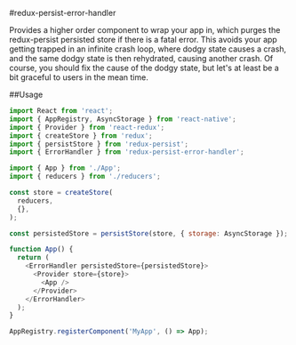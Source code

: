 #redux-persist-error-handler

Provides a higher order component to wrap your app in, which purges the redux-persist persisted store if there is a fatal error. This avoids your app getting trapped in an infinite crash loop, where dodgy state causes a crash, and the same dodgy state is then rehydrated, causing another crash. Of course, you should fix the cause of the dodgy state, but let's at least be a bit graceful to users in the mean time.

##Usage
```javascript
import React from 'react';
import { AppRegistry, AsyncStorage } from 'react-native';
import { Provider } from 'react-redux';
import { createStore } from 'redux';
import { persistStore } from 'redux-persist';
import { ErrorHandler } from 'redux-persist-error-handler';

import { App } from './App';
import { reducers } from './reducers';

const store = createStore(
  reducers,
  {},
);

const persistedStore = persistStore(store, { storage: AsyncStorage });

function App() {
  return (
    <ErrorHandler persistedStore={persistedStore}>
      <Provider store={store}>
        <App />
      </Provider>
    </ErrorHandler>
  );
}

AppRegistry.registerComponent('MyApp', () => App);
```
